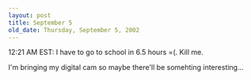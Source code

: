 ```yaml
---
layout: post
title: September 5
old_date: Thursday, September 5, 2002
---
```


12:21 AM EST: I have to go to school in 6.5 hours =(. Kill me.

I'm bringing my digital cam so maybe there'll be somehting interesting...
